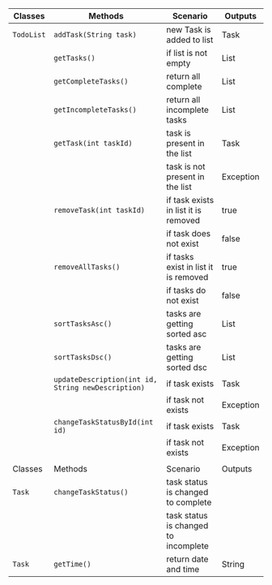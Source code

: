| Classes    | Methods                                            | Scenario                             | Outputs    |
|------------|----------------------------------------------------|--------------------------------------|------------|
| `TodoList` | `addTask(String task)`                             | new Task is added to list            | Task       |
|            | `getTasks()`                                       | if list is not empty                 | List<Task> |
|            | `getCompleteTasks()`                               | return all complete                  | List<Task> |
|            | `getIncompleteTasks()`                             | return all incomplete tasks          | List<Task> |
|            | `getTask(int taskId)`                              | task is present in the list          | Task       |
|            |                                                    | task is not present in the list      | Exception  |
|            | `removeTask(int taskId)`                           | if task exists in list it is removed | true       |
|            |                                                    | if task does not exist               | false      |
|            | `removeAllTasks()`                                 | if tasks exist in list it is removed | true       |
|            |                                                    | if tasks do not exist                | false      |
|            | `sortTasksAsc()`                                   | tasks are getting sorted  asc        | List<Task> |
|            | `sortTasksDsc()`                                   | tasks are getting sorted   dsc       | List<Task> |
|            | `updateDescription(int id, String newDescription)` | if task exists                       | Task       |
|            |                                                    | if task not exists                   | Exception  |
|            | `changeTaskStatusById(int id)`                     | if task exists                       | Task       |
|            |                                                    | if task not exists                   | Exception  |
|            |                                                    |                                      |            |
| Classes    | Methods                                            | Scenario                             | Outputs    |
| `Task`     | `changeTaskStatus()`                               | task status is changed to complete   |            |
|            |                                                    | task status is changed to incomplete |            |
| `Task`     | `getTime()`                                        | return date and time                 | String     |